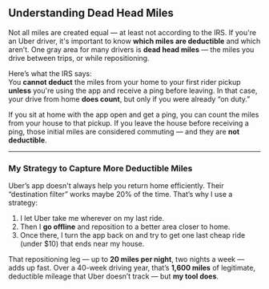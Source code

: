 ## Understanding Dead Head Miles

Not all miles are created equal — at least not according to the IRS. If you're an Uber driver, it's important to know **which miles are deductible** and which aren’t. One gray area for many drivers is **dead head miles** — the miles you drive between trips, or while repositioning.

Here’s what the IRS says:  
You **cannot deduct** the miles from your home to your first rider pickup **unless** you're using the app and receive a ping before leaving. In that case, your drive from home **does count**, but only if you were already “on duty.”

If you sit at home with the app open and get a ping, you can count the miles from your house to that pickup. If you leave the house before receiving a ping, those initial miles are considered commuting — and they are **not deductible**.

---

### My Strategy to Capture More Deductible Miles

Uber’s app doesn't always help you return home efficiently. Their “destination filter” works maybe 20% of the time. That’s why I use a strategy:

1. I let Uber take me wherever on my last ride.
2. Then I **go offline** and reposition to a better area closer to home.
3. Once there, I turn the app back on and try to get one last cheap ride (under $10) that ends near my house.

That repositioning leg — up to **20 miles per night**, two nights a week — adds up fast. Over a 40-week driving year, that’s **1,600 miles** of legitimate, deductible mileage that Uber doesn’t track — but **my tool does**.
